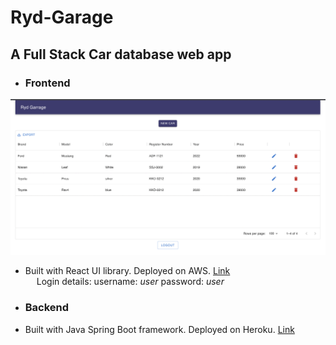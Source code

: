 # Ryd-Garage
## A Full Stack Car database web app
  - ### Frontend 
  ![Database](https://raw.githubusercontent.com/edielam/jeflix/production/imgs/rydgarage.png)
  - Built with React UI library. Deployed on AWS. [Link](https://client.d1yzt3iyjxwr9.amplifyapp.com/)\
    &emsp; Login details: username: _user_ password: _user_

  - ### Backend 
  - Built with Java Spring Boot framework. Deployed on Heroku. [Link](https://ryd-backend.herokuapp.com/)
